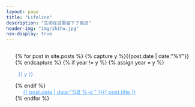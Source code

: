 ```yaml
---
layout: page
title: "Lifeline"
description: "生命在这里留下了痕迹"
header-img: "img/zhihu.jpg"
nav-display: true
---
```


<style type="text/css">
.listing-seperator {
	margin:1em auto;
	color:cornflowerblue;
}
@media all and (max-width: 768px){
.listing-item { text-indent:0em; }
	
}
@media all and (min-width:768px) {
	.listing-item{text-indent:1em;}
}

.listing-item {color:#4da6ff}
.listing-item a { margin-left:0.5em; color:#4da6ff;}
.listing-item a:hover { color:#0590f0;}
</style>

<ul class="listing" style="list-style-type:none;font-weight:normal;margin-top:2em;">
{% for post in site.posts %}
  {% capture y %}{{post.date | date:"%Y"}}{% endcapture %}
  {% if year != y %}
    {% assign year = y %}
    <li class="listing-seperator"><i class="fa fa-calendar"></i>&nbsp;&nbsp;{{ y }}</li>
  {% endif %}
  <li class="listing-item">
        <a href="{{ post.url }}" title="{{ post.title }}"><time datetime="{{ post.date | date:"%Y-%m-%d" }}">{{ post.date | date:"%B %-d " }}</time>{{ post.title }}</a>
  </li>
{% endfor %}
</ul>
